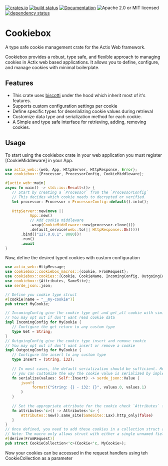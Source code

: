
[![crates.io](https://img.shields.io/crates/v/cookiebox?label=latest)](https://crates.io/crates/cookiebox)
[![build status](https://github.com/Msalah73/cookiebox/actions/workflows/ci.yml/badge.svg?branch=master)](https://github.com/Msalah73/cookiebox/actions/workflows/ci.yml/)
[![Documentation](https://docs.rs/cookiebox/badge.svg?version=latest)](https://docs.rs/cookiebox/latest)
![Apache 2.0 or MIT licensed](https://img.shields.io/crates/l/cookiebox)
[![dependency status](https://deps.rs/repo/github/Msalah73/cookiebox/status.svg)](https://deps.rs/repo/github/Msalah73/cookiebox)

# Cookiebox

<!-- cargo-rdme start -->

A type safe cookie management crate for the Actix Web framework.

Cookiebox provides a robust, type safe, and flexible approach to managing cookies in Actix web based applications.
It allows you to define, configure, and manage cookies with minimal boilerplate.

## Features
- This crate uses [biscotti](https://docs.rs/biscotti/latest/biscotti/) under the hood which inherit most of it's features.
- Supports custom configuration settings per cookie
- Define specific types for deserializing cookie values during retrieval
- Customize data type and serialization method for each cookie.
- A Simple and type safe interface for retrieving, adding, removing cookies.

## Usage
To start using the cookiebox crate in your web application you must register [CookieMiddleware] in your App.
```rust
use actix_web::{web, App, HttpServer, HttpResponse, Error};
use cookiebox::{Processor, ProcessorConfig, CookieMiddleware};

#[actix_web::main]
async fn main() -> std::io::Result<()> {
   // Start by creating a `Processor` from the `ProcessorConfig`
   // This decides which cookie needs to decrypted or verified.
   let processor: Processor = ProcessorConfig::default().into();
  
   HttpServer::new(move ||
           App::new()
           // Add cookie middleware
           .wrap(CookieMiddleware::new(processor.clone()))
           .default_service(web::to(|| HttpResponse::Ok())))
       .bind(("127.0.0.1", 8080))?
       .run()
       .await
}
```
Now, define the desired typed cookies with custom configuration
```rust
use actix_web::HttpMessage;
use cookiebox::cookiebox_macros::{cookie, FromRequest};
use cookiebox::cookies::{Cookie, CookieName, IncomingConfig, OutgoingConfig};
use cookiebox::{Attributes, SameSite};
use serde_json::json;

// Define you cookie type struct
#[cookie(name = "__my-cookie")]
pub struct MyCookie;

// IncomingConfig give the cookie type get and get_all cookie with similar name
// You may opt out if don't want read cookie data
impl IncomingConfig for MyCookie {
   // Configure the get return to any custom type
   type Get = String;
}
// OutgoingConfig give the cookie type insert and remove cookie
// You may opt out if don't want insert or remove a cookie
impl OutgoingConfig for MyCookie {
   // Configure the insert to any custom type
   type Insert = (String, i32);
   
   // In most cases, the default serialization should be sufficient. However, if needed,
   // you can customize the way the cookie value is serialized by implementing this method.
   fn serialize(values: Self::Insert) -> serde_json::Value {
       json!(
            format!("String: {} - i32: {}", values.0, values.1)
       )
   }
   
   // Set the appropriate attribute for the cookie check `Attributes` for more details
   fn attributes<'c>() -> Attributes<'c> {
       Attributes::new().same_site(SameSite::Lax).http_only(false)
   }
}
// Once defined, you need to add these cookies in a collection struct and use derive macro to implement FromRequest
// Note: The macro only allows struct with either a single unnamed field or multiple named fields
#[derive(FromRequest)]
pub struct CookieCollection<'c>(Cookie<'c, MyCookie>);

```
Now your cookies can be accessed in the request handlers using teh CookieCollection as a parameter

<!-- cargo-rdme end -->
